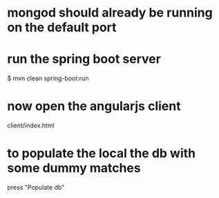 # mongod should already be running on the default port

# run the spring boot server
$ mvn clean spring-boot:run

# now open the angularjs client
client/index.html

# to populate the local the db with some dummy matches
 press "Populate db"



